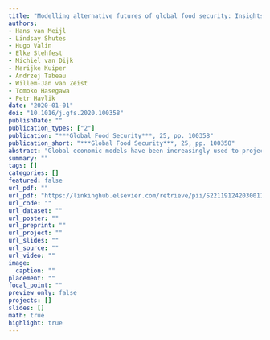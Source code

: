 ```yaml
---
title: "Modelling alternative futures of global food security: Insights from FOODSECURE"
authors: 
- Hans van Meijl
- Lindsay Shutes
- Hugo Valin
- Elke Stehfest
- Michiel van Dijk
- Marijke Kuiper
- Andrzej Tabeau
- Willem-Jan van Zeist
- Tomoko Hasegawa
- Petr Havlik
date: "2020-01-01"
doi: "10.1016/j.gfs.2020.100358"
publishDate: ""
publication_types: ["2"]
publication: "***Global Food Security***, 25, pp. 100358"
publication_short: "***Global Food Security***, 25, pp. 100358"
abstract: "Global economic models have been increasingly used to project food and agricultural developments for long term-time horizons, but food security aspects have often been limited to food availability projections. In this paper, we propose a broader framework to explore the future of food and nutrition security with a focus on food availability, food access, and a reasonable proxy for food utilisation. This framework is applied to a new set of stakeholder-designed scenarios of alternative future worlds that were developed for the FOODSECURE project and are structured around the two dimensions of inequality and sustainability. The framework is tested with two global models, MAGNET-IMAGE and GLOBIOM, and illustrated through an assessment of the possible trade-offs between food and nutrition security and sustainability in each of the worlds. Our results indicate that more equal worlds improve food security over a wider range of food security indicators and neglecting the sustainability dimension might revert food security gains over time. This paper concludes that there is a need for model-based scenario analysis to assess the complex and multi-dimensional characteristics of global food security."
summary: ""
tags: []
categories: []
featured: false
url_pdf: ""
url_pdf: "https://linkinghub.elsevier.com/retrieve/pii/S2211912420300110"
url_code: ""
url_dataset: ""
url_poster: ""
url_preprint: ""
url_project: ""
url_slides: ""
url_source: ""
url_video: ""
image: 
  caption: ""
placement: ""
focal_point: ""
preview_only: false
projects: []
slides: []
math: true
highlight: true
---
```

